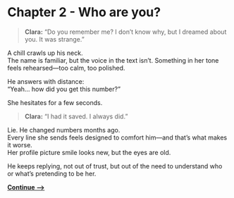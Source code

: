 # Chapter 2 - Who are you?



> **Clara:** “Do you remember me? I don’t know why, but I dreamed about you. It was strange.”

A chill crawls up his neck.  
The name is familiar, but the voice in the text isn’t. Something in her tone feels rehearsed—too calm, too polished.

He answers with distance:  
“Yeah… how did you get this number?”

She hesitates for a few seconds.  
> **Clara:** “I had it saved. I always did.”

Lie. He changed numbers months ago.  
Every line she sends feels designed to comfort him—and that’s what makes it worse.  
Her profile picture smile looks new, but the eyes are old.  

He keeps replying, not out of trust, but out of the need to understand who or what’s pretending to be her.

[**Continue -->**](/Final%20Proyect/section4_split.md)
